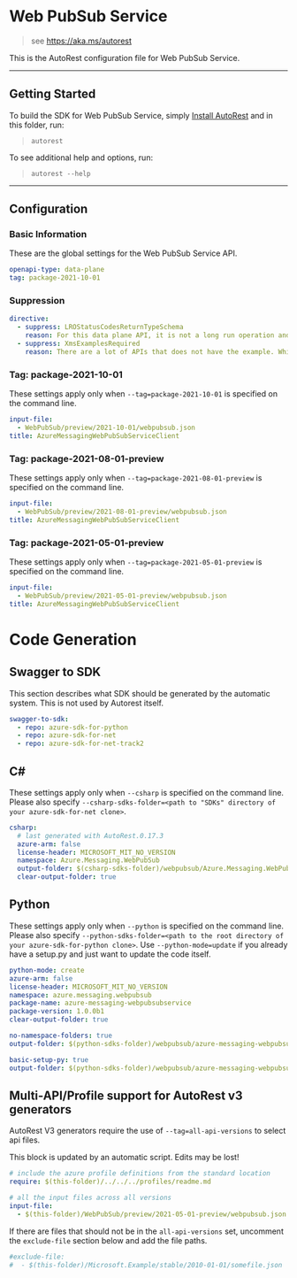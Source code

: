 # Web PubSub Service

> see https://aka.ms/autorest

This is the AutoRest configuration file for Web PubSub Service.

---

## Getting Started

To build the SDK for Web PubSub Service, simply [Install AutoRest](https://aka.ms/autorest/install) and in this folder, run:

> `autorest`

To see additional help and options, run:

> `autorest --help`

---

## Configuration

### Basic Information

These are the global settings for the Web PubSub Service API.

```yaml
openapi-type: data-plane
tag: package-2021-10-01
```

### Suppression

```yaml
directive:
  - suppress: LROStatusCodesReturnTypeSchema
    reason: For this data plane API, it is not a long run operation and the status code indicates the results.
  - suppress: XmsExamplesRequired
    reason: There are a lot of APIs that does not have the example. While it is being worked upon disabling this to ensure that we catch and fix other violations
```

### Tag: package-2021-10-01

These settings apply only when `--tag=package-2021-10-01` is specified on the command line.

```yaml $(tag) == 'package-2021-10-01'
input-file:
  - WebPubSub/preview/2021-10-01/webpubsub.json
title: AzureMessagingWebPubSubServiceClient
```

### Tag: package-2021-08-01-preview

These settings apply only when `--tag=package-2021-08-01-preview` is specified on the command line.

```yaml $(tag) == 'package-2021-08-01-preview'
input-file:
  - WebPubSub/preview/2021-08-01-preview/webpubsub.json
title: AzureMessagingWebPubSubServiceClient
```

### Tag: package-2021-05-01-preview

These settings apply only when `--tag=package-2021-05-01-preview` is specified on the command line.

```yaml $(tag) == 'package-2021-05-01-preview'
input-file:
  - WebPubSub/preview/2021-05-01-preview/webpubsub.json
title: AzureMessagingWebPubSubServiceClient
```

# Code Generation

## Swagger to SDK

This section describes what SDK should be generated by the automatic system.
This is not used by Autorest itself.

```yaml $(swagger-to-sdk)
swagger-to-sdk:
  - repo: azure-sdk-for-python
  - repo: azure-sdk-for-net
  - repo: azure-sdk-for-net-track2
```

## C#

These settings apply only when `--csharp` is specified on the command line.
Please also specify `--csharp-sdks-folder=<path to "SDKs" directory of your azure-sdk-for-net clone>`.

```yaml $(csharp)
csharp:
  # last generated with AutoRest.0.17.3
  azure-arm: false
  license-header: MICROSOFT_MIT_NO_VERSION
  namespace: Azure.Messaging.WebPubSub
  output-folder: $(csharp-sdks-folder)/webpubsub/Azure.Messaging.WebPubSub/src/Generated
  clear-output-folder: true
```

## Python

These settings apply only when `--python` is specified on the command line.
Please also specify `--python-sdks-folder=<path to the root directory of your azure-sdk-for-python clone>`.
Use `--python-mode=update` if you already have a setup.py and just want to update the code itself.

```yaml $(python)
python-mode: create
azure-arm: false
license-header: MICROSOFT_MIT_NO_VERSION
namespace: azure.messaging.webpubsub
package-name: azure-messaging-webpubsubservice
package-version: 1.0.0b1
clear-output-folder: true
```

```yaml $(python) && $(python-mode) == 'update'
no-namespace-folders: true
output-folder: $(python-sdks-folder)/webpubsub/azure-messaging-webpubsubservice/azure/messaging/webpubsubservice
```

```yaml $(python) && $(python-mode) == 'create'
basic-setup-py: true
output-folder: $(python-sdks-folder)/webpubsub/azure-messaging-webpubsubservice
```

## Multi-API/Profile support for AutoRest v3 generators

AutoRest V3 generators require the use of `--tag=all-api-versions` to select api files.

This block is updated by an automatic script. Edits may be lost!

```yaml $(tag) == 'all-api-versions' /* autogenerated */
# include the azure profile definitions from the standard location
require: $(this-folder)/../../../profiles/readme.md

# all the input files across all versions
input-file:
  - $(this-folder)/WebPubSub/preview/2021-05-01-preview/webpubsub.json
```

If there are files that should not be in the `all-api-versions` set,
uncomment the `exclude-file` section below and add the file paths.

```yaml $(tag) == 'all-api-versions'
#exclude-file:
#  - $(this-folder)/Microsoft.Example/stable/2010-01-01/somefile.json
```

